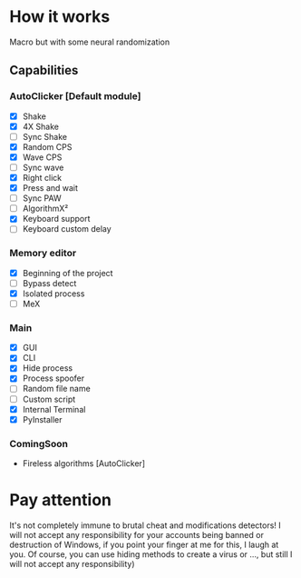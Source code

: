 # How it works
Macro but with some neural randomization
## Capabilities
### AutoClicker [Default module]
- [X] Shake
- [X] 4X Shake
- [ ] Sync Shake
- [X] Random CPS
- [X] Wave CPS
- [ ] Sync wave
- [X] Right click
- [X] Press and wait
- [ ] Sync PAW
- [ ] AlgorithmX²
- [X] Keyboard support
- [ ] Keyboard custom delay
### Memory editor
- [X] Beginning of the project
- [ ] Bypass detect
- [X] Isolated process
- [ ] MeX

### Main
- [X] GUI
- [X] CLI
- [X] Hide process
- [X] Process spoofer
- [ ] Random file name
- [ ] Custom script
- [X] Internal Terminal
- [X] PyInstaller

### ComingSoon
+ Fireless algorithms [AutoClicker]

# Pay attention
It's not completely immune to brutal cheat and modifications detectors!
I will not accept any responsibility for your accounts being banned or destruction of Windows, if you point your finger at me for this, I laugh at you.
Of course, you can use hiding methods to create a virus or ..., but still I will not accept any responsibility)
